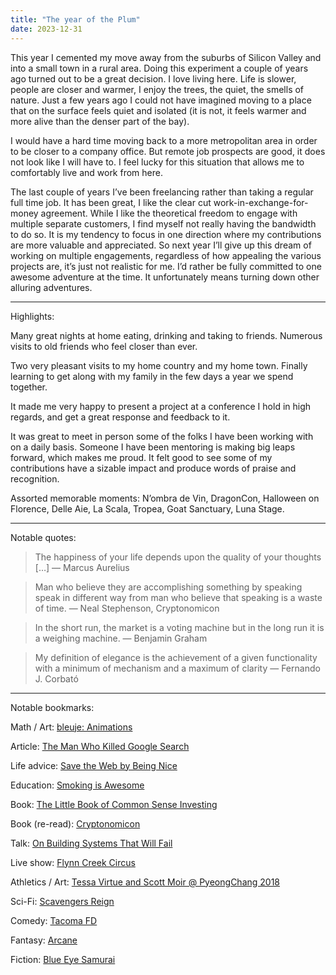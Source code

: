 ```yaml
---
title: "The year of the Plum"
date: 2023-12-31
---
```


This year I cemented my move away from the suburbs of Silicon Valley and into a small town in a rural area. Doing this experiment a couple of years ago turned out to be a great decision. I love living here. Life is slower, people are closer and warmer, I enjoy the trees, the quiet, the smells of nature.
Just a few years ago I could not have imagined moving to a place that on the surface feels quiet and isolated (it is not, it feels warmer and more alive than the denser part of the bay).

I would have a hard time moving back to a more metropolitan area in order to be closer to a company office. But remote job prospects are good, it does not look like I will have to. I feel lucky for this situation that allows me to comfortably live and work from here.

The last couple of years I’ve been freelancing rather than taking a regular full time job. It has been great, I like the clear cut work-in-exchange-for-money agreement.
While I like the theoretical freedom to engage with multiple separate customers, I find myself not really having the bandwidth to do so. It is my tendency to focus in one direction where my contributions are more valuable and appreciated. So next year I’ll give up this dream of working on multiple engagements, regardless of how appealing the various projects are, it’s just not realistic for me. I’d rather be fully committed to one awesome adventure at the time. It unfortunately means turning down other alluring adventures.

---

Highlights:

Many great nights at home eating, drinking and taking to friends.
Numerous visits to old friends who feel closer than ever.

Two very pleasant visits to my home country and my home town. Finally learning to get along with my family in the few days a year we spend together.

It made me very happy to present a project at a conference I hold in high regards, and get a great response and feedback to it.

It was great to meet in person some of the folks I have been working with on a daily basis. Someone I have been mentoring is making big leaps forward, which makes me proud. It felt good to see some of my contributions have a sizable impact and produce words of praise and recognition.

Assorted memorable moments: N’ombra de Vin, DragonCon, Halloween on Florence, Delle Aie, La Scala, Tropea, Goat Sanctuary, Luna Stage.

---

Notable quotes:

> The happiness of your life depends upon the quality of your thoughts […] — Marcus Aurelius

> Man who believe they are accomplishing something by speaking speak in different way from man who believe that speaking is a waste of time. — Neal Stephenson, Cryptonomicon

> In the short run, the market is a voting machine but in the long run it is a weighing machine. — Benjamin Graham

> My definition of elegance is the achievement of a given functionality with a minimum of mechanism and a maximum of clarity — Fernando J. Corbató

---

Notable bookmarks:

Math / Art: [bleuje: Animations](https://bleuje.com/animationsite/)

Article: [The Man Who Killed Google Search](https://www.wheresyoured.at/the-men-who-killed-google/)

Life advice: [Save the Web by Being Nice](https://sheep.horse/2024/4/save_the_web_by_being_nice.html)

Education: [Smoking is Awesome](https://www.youtube.com/watch?v=_rBPwu2uS-w)

Book: [The Little Book of Common Sense Investing](https://en.wikipedia.org/wiki/The_Little_Book_of_Common_Sense_Investing)

Book (re-read): [Cryptonomicon](https://en.wikipedia.org/wiki/The_Diamond_Age)

Talk: [On Building Systems That Will Fail](http://larch-www.lcs.mit.edu:8001/~corbato/turing91/)

Live show: [Flynn Creek Circus](https://www.flynncreekcircus.com)

Athletics / Art: [Tessa Virtue and Scott Moir @ PyeongChang 2018](https://www.youtube.com/watch?v=wOEKdWrtz6U)

Sci-Fi: [Scavengers Reign](https://m.imdb.com/title/tt21056886/)

Comedy: [Tacoma FD](https://m.imdb.com/title/tt8026448/)

Fantasy: [Arcane](https://en.wikipedia.org/wiki/Arcane_(TV_series))

Fiction: [Blue Eye Samurai](https://en.m.wikipedia.org/wiki/Blue_Eye_Samurai)
